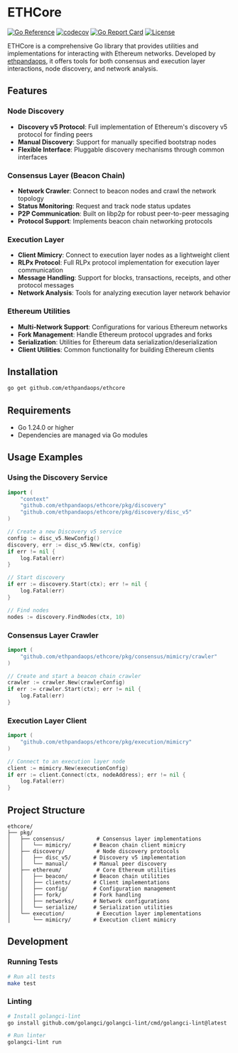 # ETHCore

[![Go Reference](https://pkg.go.dev/badge/github.com/ethpandaops/ethcore.svg)](https://pkg.go.dev/github.com/ethpandaops/ethcore)
[![codecov](https://codecov.io/gh/ethpandaops/ethcore/graph/badge.svg?token=N85VGIQM3V)](https://codecov.io/gh/ethpandaops/ethcore)
[![Go Report Card](https://goreportcard.com/badge/github.com/ethpandaops/ethcore)](https://goreportcard.com/report/github.com/ethpandaops/ethcore)
[![License](https://img.shields.io/github/license/ethpandaops/ethcore)](LICENSE)

ETHCore is a comprehensive Go library that provides utilities and implementations for interacting with Ethereum networks. Developed by [ethpandaops](https://github.com/ethpandaops), it offers tools for both consensus and execution layer interactions, node discovery, and network analysis.

## Features

### **Node Discovery**
- **Discovery v5 Protocol**: Full implementation of Ethereum's discovery v5 protocol for finding peers
- **Manual Discovery**: Support for manually specified bootstrap nodes
- **Flexible Interface**: Pluggable discovery mechanisms through common interfaces

### **Consensus Layer (Beacon Chain)**
- **Network Crawler**: Connect to beacon nodes and crawl the network topology
- **Status Monitoring**: Request and track node status updates
- **P2P Communication**: Built on libp2p for robust peer-to-peer messaging
- **Protocol Support**: Implements beacon chain networking protocols

### **Execution Layer**
- **Client Mimicry**: Connect to execution layer nodes as a lightweight client
- **RLPx Protocol**: Full RLPx protocol implementation for execution layer communication
- **Message Handling**: Support for blocks, transactions, receipts, and other protocol messages
- **Network Analysis**: Tools for analyzing execution layer network behavior

### **Ethereum Utilities**
- **Multi-Network Support**: Configurations for various Ethereum networks
- **Fork Management**: Handle Ethereum protocol upgrades and forks
- **Serialization**: Utilities for Ethereum data serialization/deserialization
- **Client Utilities**: Common functionality for building Ethereum clients

## Installation

```bash
go get github.com/ethpandaops/ethcore
```

## Requirements

- Go 1.24.0 or higher
- Dependencies are managed via Go modules

## Usage Examples

### Using the Discovery Service

```go
import (
    "context"
    "github.com/ethpandaops/ethcore/pkg/discovery"
    "github.com/ethpandaops/ethcore/pkg/discovery/disc_v5"
)

// Create a new Discovery v5 service
config := disc_v5.NewConfig()
discovery, err := disc_v5.New(ctx, config)
if err != nil {
    log.Fatal(err)
}

// Start discovery
if err := discovery.Start(ctx); err != nil {
    log.Fatal(err)
}

// Find nodes
nodes := discovery.FindNodes(ctx, 10)
```

### Consensus Layer Crawler

```go
import (
    "github.com/ethpandaops/ethcore/pkg/consensus/mimicry/crawler"
)

// Create and start a beacon chain crawler
crawler := crawler.New(crawlerConfig)
if err := crawler.Start(ctx); err != nil {
    log.Fatal(err)
}
```

### Execution Layer Client

```go
import (
    "github.com/ethpandaops/ethcore/pkg/execution/mimicry"
)

// Connect to an execution layer node
client := mimicry.New(executionConfig)
if err := client.Connect(ctx, nodeAddress); err != nil {
    log.Fatal(err)
}
```

## Project Structure

```
ethcore/
├── pkg/
│   ├── consensus/          # Consensus layer implementations
│   │   └── mimicry/       # Beacon chain client mimicry
│   ├── discovery/          # Node discovery protocols
│   │   ├── disc_v5/       # Discovery v5 implementation
│   │   └── manual/        # Manual peer discovery
│   ├── ethereum/           # Core Ethereum utilities
│   │   ├── beacon/        # Beacon chain utilities
│   │   ├── clients/       # Client implementations
│   │   ├── config/        # Configuration management
│   │   ├── fork/          # Fork handling
│   │   ├── networks/      # Network configurations
│   │   └── serialize/     # Serialization utilities
│   └── execution/          # Execution layer implementations
│       └── mimicry/       # Execution client mimicry
```

## Development

### Running Tests

```bash
# Run all tests
make test
```

### Linting

```bash
# Install golangci-lint
go install github.com/golangci/golangci-lint/cmd/golangci-lint@latest

# Run linter
golangci-lint run
```
